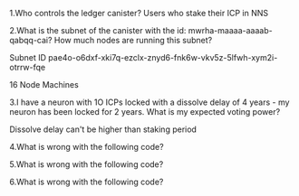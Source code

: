 1.Who controls the ledger canister?
Users who stake their ICP in NNS

2.What is the subnet of the canister with the id: mwrha-maaaa-aaaab-qabqq-cai? How much nodes are running this subnet?

Subnet ID
pae4o-o6dxf-xki7q-ezclx-znyd6-fnk6w-vkv5z-5lfwh-xym2i-otrrw-fqe

16 Node Machines


3.I have a neuron with 1O ICPs locked with a dissolve delay of 4 years - my neuron has been locked for 2 years. What is my expected voting power?

Dissolve delay can't be higher than staking period


4.What is wrong with the following code?

5.What is wrong with the following code?

6.What is wrong with the following code?

